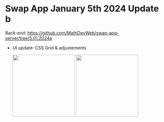 # Swap App January 5th 2024 Update b

Back-end: https://github.com/MathDevWeb/swap-app-server/tree/5.01.2024a

- UI update: CSS Grid & adjustements

  <div>
    <img src="https://github.com/MathDevWeb/swap-app/assets/140265706/e0599b80-870d-44ae-84c2-198a2cffc625" height= 200 />
    <span><img src="https://github.com/MathDevWeb/swap-app/assets/140265706/06dbcd90-e1fa-4a85-9266-e044e05e0f3b" height= 200 /></span>
  </div>

